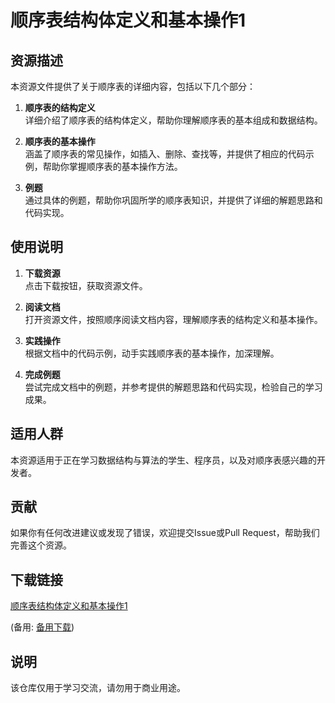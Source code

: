 # 顺序表结构体定义和基本操作1

## 资源描述

本资源文件提供了关于顺序表的详细内容，包括以下几个部分：

1. **顺序表的结构定义**  
   详细介绍了顺序表的结构体定义，帮助你理解顺序表的基本组成和数据结构。

2. **顺序表的基本操作**  
   涵盖了顺序表的常见操作，如插入、删除、查找等，并提供了相应的代码示例，帮助你掌握顺序表的基本操作方法。

3. **例题**  
   通过具体的例题，帮助你巩固所学的顺序表知识，并提供了详细的解题思路和代码实现。

## 使用说明

1. **下载资源**  
   点击下载按钮，获取资源文件。

2. **阅读文档**  
   打开资源文件，按照顺序阅读文档内容，理解顺序表的结构定义和基本操作。

3. **实践操作**  
   根据文档中的代码示例，动手实践顺序表的基本操作，加深理解。

4. **完成例题**  
   尝试完成文档中的例题，并参考提供的解题思路和代码实现，检验自己的学习成果。

## 适用人群

本资源适用于正在学习数据结构与算法的学生、程序员，以及对顺序表感兴趣的开发者。

## 贡献

如果你有任何改进建议或发现了错误，欢迎提交Issue或Pull Request，帮助我们完善这个资源。

## 下载链接
[顺序表结构体定义和基本操作1](https://pan.quark.cn/s/23ea72df5dfc) 

(备用: [备用下载](https://pan.baidu.com/s/1I39OCNMhf-9znePsAd6CoQ?pwd=1234))

## 说明

该仓库仅用于学习交流，请勿用于商业用途。
